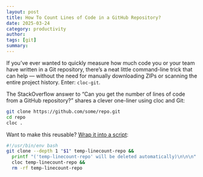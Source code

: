 ```yaml
---
layout: post
title: How To Count Lines of Code in a GitHub Repository?
date: 2025-03-24
category: productivity
author: 
tags: [git]
summary: 
---
```


If you’ve ever wanted to quickly measure how much code you or your team have written in a Git repository, there’s a neat little command-line trick that can help — without the need for manually downloading ZIPs or scanning the entire project history. Enter: `cloc-git`.

The StackOverflow answer to “Can you get the number of lines of code from a GitHub repository?” shares a clever one-liner using cloc and Git:

```sh
git clone https://github.com/some/repo.git
cd repo
cloc .
```

Want to make this reusable? [Wrap it into a script](https://stackoverflow.com/questions/26881441/can-you-get-the-number-of-lines-of-code-from-a-github-repository/29012789#29012789):

```sh
#!/usr/bin/env bash
git clone --depth 1 "$1" temp-linecount-repo &&
  printf "('temp-linecount-repo' will be deleted automatically)\n\n\n" &&
  cloc temp-linecount-repo &&
  rm -rf temp-linecount-repo
```
